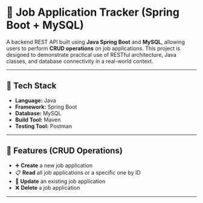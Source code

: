 # 💼 Job Application Tracker (Spring Boot + MySQL)

A backend REST API built using **Java Spring Boot** and **MySQL**, allowing users to perform **CRUD operations** on job applications. This project is designed to demonstrate practical use of RESTful architecture, Java classes, and database connectivity in a real-world context.

---

## 🧰 Tech Stack

- **Language:** Java
- **Framework:** Spring Boot
- **Database:** MySQL
- **Build Tool:** Maven
- **Testing Tool:** Postman

---

## 🔧 Features (CRUD Operations)

- ➕ **Create** a new job application
- 📋 **Read** all job applications or a specific one by ID
- 📝 **Update** an existing job application
- ❌ **Delete** a job application

---
